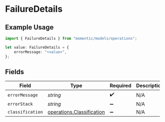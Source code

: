 # FailureDetails

## Example Usage

```typescript
import { FailureDetails } from "momentic/models/operations";

let value: FailureDetails = {
    errorMessage: "<value>",
};
```

## Fields

| Field                                                                  | Type                                                                   | Required                                                               | Description                                                            |
| ---------------------------------------------------------------------- | ---------------------------------------------------------------------- | ---------------------------------------------------------------------- | ---------------------------------------------------------------------- |
| `errorMessage`                                                         | *string*                                                               | :heavy_check_mark:                                                     | N/A                                                                    |
| `errorStack`                                                           | *string*                                                               | :heavy_minus_sign:                                                     | N/A                                                                    |
| `classification`                                                       | [operations.Classification](../../models/operations/classification.md) | :heavy_minus_sign:                                                     | N/A                                                                    |